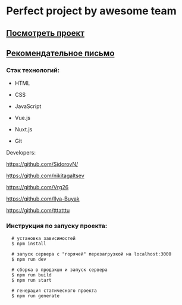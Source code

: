 # Perfect project by awesome team

## [Посмотреть проект](https://prakt-rak-lechitsa.herokuapp.com)

## [Рекомендательное письмо](http://surl.li/grex)

### Стэк технологий:


 * HTML

 * CSS

 * JavaScript

 * Vue.js

 * Nuxt.js

 * Git


Developers:

https://github.com/SidorovN/

https://github.com/nikitagaltsev

https://github.com/Vrg26

https://github.com/Ilya-Buyak

https://github.com/tttatttu


### Инструкция по запуску проекта:

```
  # установка зависимостей
  $ npm install

  # запуск сервера с "горячей" перезагрузкой на localhost:3000
  $ npm run dev

  # сборка в продакшн и запуск сервера
  $ npm run build
  $ npm run start

  # генерация статического проекта
  $ npm run generate
```
